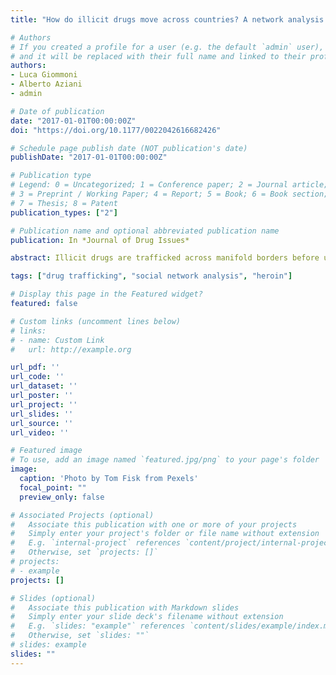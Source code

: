 ```yaml
---
title: "How do illicit drugs move across countries? A network analysis of the heroin supply to Europe"

# Authors
# If you created a profile for a user (e.g. the default `admin` user), write the username (folder name) here 
# and it will be replaced with their full name and linked to their profile
authors:
- Luca Giommoni
- Alberto Aziani
- admin

# Date of publication
date: "2017-01-01T00:00:00Z"
doi: "https://doi.org/10.1177/0022042616682426"

# Schedule page publish date (NOT publication's date)
publishDate: "2017-01-01T00:00:00Z"

# Publication type
# Legend: 0 = Uncategorized; 1 = Conference paper; 2 = Journal article;
# 3 = Preprint / Working Paper; 4 = Report; 5 = Book; 6 = Book section;
# 7 = Thesis; 8 = Patent
publication_types: ["2"]

# Publication name and optional abbreviated publication name
publication: In *Journal of Drug Issues*

abstract: Illicit drugs are trafficked across manifold borders before ultimately reaching consumers. Consequently, interdiction of cross-border drug trafficking forms a critical component of the European Union’s initiative to reduce drug supplies. However, there is contradictory evidence about its effectiveness, which is due, in part, to a paucity of information about how drugs flow across borders. This study uses a network approach to analyze international drug trafficking both to and within Europe, drawing on several perspectives to delineate the factors that affect how drug shipments move across borders. The analysis explicates how drug trafficking is concentrated along specific routes; moreover, we demonstrate that its structure is not random but, rather, driven by specific factors. In particular, corruption and social and geographical proximity are key factors explaining the configuration of heroin supply to European countries. This study also provides essential insights into the disruption of traffickers’ illicit activities.

tags: ["drug trafficking", "social network analysis", "heroin"]

# Display this page in the Featured widget?
featured: false

# Custom links (uncomment lines below)
# links:
# - name: Custom Link
#   url: http://example.org

url_pdf: ''
url_code: ''
url_dataset: ''
url_poster: ''
url_project: ''
url_slides: ''
url_source: ''
url_video: ''

# Featured image
# To use, add an image named `featured.jpg/png` to your page's folder 
image:
  caption: 'Photo by Tom Fisk from Pexels'
  focal_point: ""
  preview_only: false

# Associated Projects (optional)
#   Associate this publication with one or more of your projects
#   Simply enter your project's folder or file name without extension
#   E.g. `internal-project` references `content/project/internal-project/index.md`
#   Otherwise, set `projects: []`
# projects:
# - example
projects: []

# Slides (optional)
#   Associate this publication with Markdown slides
#   Simply enter your slide deck's filename without extension
#   E.g. `slides: "example"` references `content/slides/example/index.md`
#   Otherwise, set `slides: ""`
# slides: example
slides: ""
---
```

